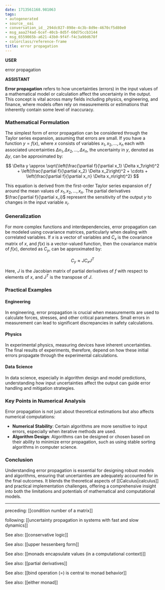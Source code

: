 ```yaml
---
date: 1713561168.981063
tags:
- autogenerated
- source__oai
- conversation_id__294dc027-898e-4c3b-8d9e-4670cf5d80e0
- msg_aaa274ad-6cef-40cb-8d5f-60d75ccb3144
- msg_6559065b-a621-43b0-9f4f-f4c3a90d678f
- colorclass/reference-frame
title: error propagation
---
```


**USER**

error propagation


**ASSISTANT**

**Error propagation** refers to how uncertainties (errors) in the input values of a mathematical model or calculation affect the uncertainty in the output. This concept is vital across many fields including physics, engineering, and finance, where models often rely on measurements or estimations that inherently contain some level of inaccuracy.

### Mathematical Formulation
The simplest form of error propagation can be considered through the Taylor series expansion, assuming that errors are small. If you have a function $y = f(x)$, where $x$ consists of variables $x_1, x_2, ..., x_n$ each with associated uncertainties $\Delta x_1, \Delta x_2, ..., \Delta x_n$, the uncertainty in $y$, denoted as $\Delta y$, can be approximated by:

$$
\Delta y \approx \sqrt{\left(\frac{\partial f}{\partial x_1} \Delta x_1\right)^2 + \left(\frac{\partial f}{\partial x_2} \Delta x_2\right)^2 + \cdots + \left(\frac{\partial f}{\partial x_n} \Delta x_n\right)^2}
$$

This equation is derived from the first-order Taylor series expansion of $f$ around the mean values of $x_1, x_2, ..., x_n$. The partial derivatives $\frac{\partial f}{\partial x_i}$ represent the sensitivity of the output $y$ to changes in the input variable $x_i$.

### Generalization
For more complex functions and interdependencies, error propagation can be modeled using covariance matrices, particularly when dealing with correlated variables. If $x$ is a vector of variables and $C_x$ is the covariance matrix of $x$, and $f(x)$ is a vector-valued function, then the covariance matrix of $f(x)$, denoted as $C_y$, can be approximated by:

$$
C_y \approx J C_x J^T
$$

Here, $J$ is the Jacobian matrix of partial derivatives of $f$ with respect to elements of $x$, and $J^T$ is the transpose of $J$.

### Practical Examples

#### Engineering
In engineering, error propagation is crucial when measurements are used to calculate forces, stresses, and other critical parameters. Small errors in measurement can lead to significant discrepancies in safety calculations.

#### Physics
In experimental physics, measuring devices have inherent uncertainties. The final results of experiments, therefore, depend on how these initial errors propagate through the experimental calculations.

#### Data Science
In data science, especially in algorithm design and model predictions, understanding how input uncertainties affect the output can guide error handling and mitigation strategies.

### Key Points in Numerical Analysis
Error propagation is not just about theoretical estimations but also affects numerical computations:
- **Numerical Stability**: Certain algorithms are more sensitive to input errors, especially when iterative methods are used.
- **Algorithm Design**: Algorithms can be designed or chosen based on their ability to minimize error propagation, such as using stable sorting algorithms in computer science.

### Conclusion
Understanding error propagation is essential for designing robust models and algorithms, ensuring that uncertainties are adequately accounted for in the final outcomes. It blends the theoretical aspects of [[Calculus|calculus]] and practical implementation challenges, offering a comprehensive insight into both the limitations and potentials of mathematical and computational models.


---

preceding: [[condition number of a matrix]]  


following: [[uncertainty propagation in systems with fast and slow dynamics]]

See also: [[conservative logic]]


See also: [[upper hessenberg form]]


See also: [[monads encapsulate values (in a computational context)]]


See also: [[partial derivatives]]


See also: [[bind operation (=) is central to monad behavior]]


See also: [[either monad]]